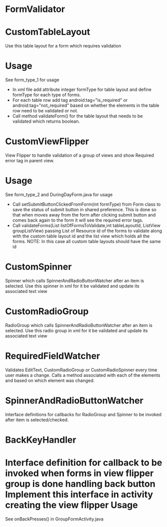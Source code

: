 FormValidator
=============

CustomTableLayout 
=================
Use this table layout for a form which requires validation

Usage
=====	
See form_type_1 for usage
- In xml file add attribute integer formType for table layout and define formType for each type of forms.
- For each table row add tag android:tag="is_required" or android:tag="not_required" based on 
whether the elements in the table row need to be validated or not.
- Call method validateForm() for the table layout that needs to be validated
which returns boolean.

CustomViewFlipper
================
View Flipper to handle validation of a group of views and show Required error tag in parent view.

Usage
=====
See form_type_2 and DuringDayForm.java for usage
- Call setSubmitButtonClickedFromForm(int formType) from Form class to save the status of submit button
in shared preference. This is done so that when moves away from the form after clicking submit button
and comes back again to the form it will see the required error tags.
- Call validateForms(List<Integer> listOfFormsToValidate,int tableLayoutId, ListView groupListView)
passing List of Resource id of the forms to validate along with the custom table layout id and the list view
which holds all the forms.
NOTE: In this case all custom table layouts should have the same id
 

CustomSpinner
============
 Spinner which calls SpinnerAndRadioButtonWatcher after an item is selected. Use this spinner in xml for it be validated and update its associated text view

CustomRadioGroup
===============
 RadioGroup which calls SpinnerAndRadioButtonWatcher after an item is selected. Use this radio group in xml for it be validated and update its associated text view
 
RequiredFieldWatcher
====================
Validates EditText, CustomRadioGroup or CustomRadioSpinner every time user makes a change. Calls a method associated with 
each of the elements and based on which element was changed.

SpinnerAndRadioButtonWatcher
===========================
Interface definitions for callbacks for RadioGroup and Spinner to be invoked after item is selected/checked.

BackKeyHandler
=============
Interface definition for callback to be invoked when forms in view flipper group is done handling back button
Implement this interface in activity creating the view flipper
Usage
====
See onBackPresses() in GroupFormActivity.java
